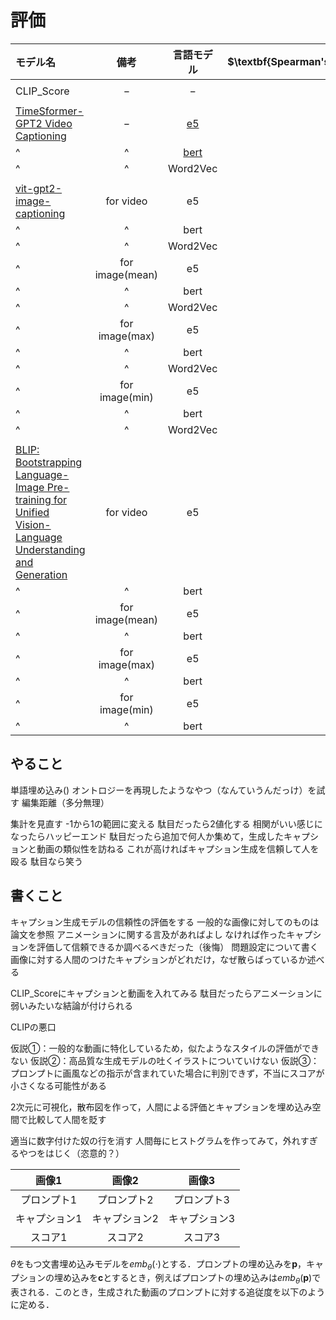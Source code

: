 # 評価

|$\textbf{モデル名}$|$\textbf{備考}$|$\textbf{言語モデル}$|$\textbf{Spearman's}\space\rho$|$\textbf{Kendall's}\space\phi$|
|:--|:--:|:--:|--:|--:|
||||||
|CLIP_Score|$-$|$-$|$-0.1881$|$-0.1306$|
||||||
|[TimeSformer-GPT2 Video Captioning](https://huggingface.co/Neleac/timesformer-gpt2-video-captioning)|$-$|[e5](https://huggingface.co/intfloat/multilingual-e5-base)|$0.1356$|$0.1088$|
|^|^|[bert](https://huggingface.co/sentence-transformers/all-mpnet-base-v2)|$0.2176$|$0.1611$|
|^|^|Word2Vec|$-0.1256$|$-0.0958$|
||||||
|[vit-gpt2-image-captioning](https://huggingface.co/nlpconnect/vit-gpt2-image-captioning)|for video|e5|$-0.2717$|$-0.2046$|
|^|^|bert|$-0.2556$|$-0.1828$|
|^|^|Word2Vec|$-0.2883$|$-0.1959$|
|^|for image(mean)|e5|$ -0.2557$|$-0.1915$|
|^|^|bert|$-0.2981$|$-0.1959$|
|^|^|Word2Vec|$$|$$|
|^|for image(max)|e5|$-0.1425$|$-0.1132$|
|^|^|bert|$-0.1786$|$-0.1349$|
|^|^|Word2Vec|$$|$$|
|^|for image(min)|e5|$-0.3819$|$-0.2742$|
|^|^|bert|$-0.3569$|$-0.2655$|
|^|^|Word2Vec|$$|$$|
||||||
|[BLIP: Bootstrapping Language-Image Pre-training for Unified Vision-Language Understanding and Generation](https://huggingface.co/Salesforce/blip-image-captioning-large)|for video|e5|$-0.3668$|$-0.2481$|
|^|^|bert|$-0.0020$|$-0.0261$|
|^|for image(mean)|e5|$-0.3722$|$-0.2307$|
|^|^|bert|$-0.0854$|$-0.0653$|
|^|for image(max)|e5|$-0.2198$|$-0.1524$|
|^|^|bert|$-0.0260$|$-0.0260$|
|^|for image(min)|e5|$-0.3347$|$-0.2176$|
|^|^|bert|$-0.0166$|$-0.0261$|

## やること

単語埋め込み()
オントロジーを再現したようなやつ（なんていうんだっけ）を試す
編集距離（多分無理）

集計を見直す
-1から1の範囲に変える
駄目だったら2値化する
相関がいい感じになったらハッピーエンド
駄目だったら追加で何人か集めて，生成したキャプションと動画の類似性を訪ねる
これが高ければキャプション生成を信頼して人を殴る
駄目なら笑う

## 書くこと

キャプション生成モデルの信頼性の評価をする
一般的な画像に対してのものは論文を参照
アニメーションに関する言及があればよし
なければ作ったキャプションを評価して信頼できるか調べるべきだった（後悔）
問題設定について書く
画像に対する人間のつけたキャプションがどれだけ，なぜ散らばっているか述べる

CLIP_Scoreにキャプションと動画を入れてみる
駄目だったらアニメーションに弱いみたいな結論が付けられる

CLIPの悪口

仮説①：一般的な動画に特化しているため，似たようなスタイルの評価ができない
仮説②：高品質な生成モデルの吐くイラストについていけない
仮説③：プロンプトに画風などの指示が含まれていた場合に判別できず，不当にスコアが小さくなる可能性がある

2次元に可視化，散布図を作って，人間による評価とキャプションを埋め込み空間で比較して人間を貶す

適当に数字付けた奴の行を消す
人間毎にヒストグラムを作ってみて，外れすぎるやつをはじく（恣意的？）

|画像1|画像2|画像3|
|:-:|:--:|:--:|
|プロンプト1|プロンプト2|プロンプト3|
|キャプション1|キャプション2|キャプション3|
|スコア1|スコア2|スコア3|



$\theta$をもつ文書埋め込みモデルを$emb_\theta(\cdot)$とする．プロンプトの埋め込みを$\bm{p}$，キャプションの埋め込みを$\bm{c}$とするとき，例えばプロンプトの埋め込みは$emb_\theta(\bm{p})$で表される．このとき，生成された動画のプロンプトに対する追従度を以下のように定める．
